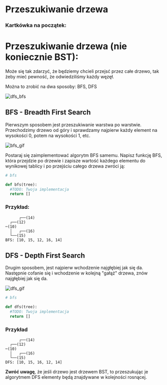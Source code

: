 # Przeszukiwanie drzewa

### Kartkówka na początek:
<!-- Liczbę nazwiemy doskonałą jeśli jest równa sumie swoich dzielników. Na przykład `28 = 14 + 7 + 4 + 2 + 1` , [WIKIPEDIA](https://pl.wikipedia.org/wiki/Liczba_doskona%C5%82a). Napisz funkcję która sprawdza czy dana liczba jest liczba doskonała.

*Rozwiązania prześlijcie na ten sam adres email co zawsze, z tytułem: "Kartkówka 28.02".* -->


# Przeszukiwanie drzewa (nie koniecznie BST):
Może się tak zdarzyć, że będziemy chcieli przejsć przez całe drzewo, tak żeby mieć pewność, że odwiedziliśmy każdy węzęł.

Można to zrobić na dwa sposoby: BFS, DFS

![dfs_bfs](https://res.cloudinary.com/practicaldev/image/fetch/s---f65OlYQ--/c_imagga_scale,f_auto,fl_progressive,h_420,q_auto,w_1000/https://dev-to-uploads.s3.amazonaws.com/i/e2ru41fjhqs4ombbcedf.png)

## BFS - Breadth First Search
Pierwszym sposobem jest przeszukiwanie warstwa po warstwie. Przechodzimy drzewo od góry i sprawdzamy najpierw każdy element na wysokości 0, potem na wysokości 1, etc.

![bfs_gif](https://upload.wikimedia.org/wikipedia/commons/5/5d/Breadth-First-Search-Algorithm.gif?20100504223639)


Postaraj się zaimplementować algorytm BFS samemu. Napisz funkcję BFS, która przejdzie po drzewie i zapisze wartość każdego elementu do wynikowej tablicy i po przejściu całego drzewa zwróci ją:
```python
# bfs

def bfs(tree):
  #TODO: Twoja implementacja
  return []

```

### Przykład:
```
      ┌──(14)
  ┌──(12)
─(10)
  │   ┌──(16)
  └──(15)
BFS: [10, 15, 12, 16, 14]
```

## DFS - Depth First Search

Drugim sposobem, jest najpierw wchodzenie najgłębiej jak się da. Następnie cofanie się i wchodzenie w kolejną "gałąź" drzewa, znów najgłębiej jak się da.

![dfs_gif](https://upload.wikimedia.org/wikipedia/commons/7/7f/Depth-First-Search.gif)

```python
# bfs

def dfs(tree):
  #TODO: Twoja implementacja
  return []

```

### Przykład
```
      ┌──(14)
  ┌──(12)
─(10)
  │   ┌──(16)
  └──(15)
DFS: [10, 15, 16, 12, 14]
```


**Zwróć uwagę**, że jeśli drzewo jest drzewem BST, to przeszukując je algorytmem DFS elementy będą znajdywane w kolejności rosnącej.


